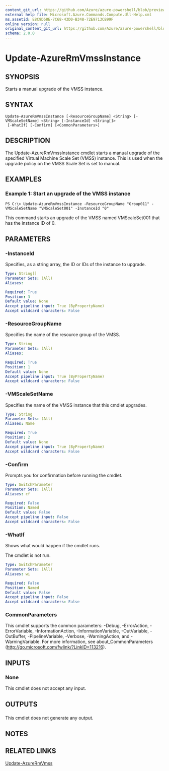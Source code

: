 ```yaml
---
content_git_url: https://github.com/Azure/azure-powershell/blob/preview/src/ResourceManager/Compute/Stack/Commands.Compute/help/Update-AzureRmVmssInstance.md
external help file: Microsoft.Azure.Commands.Compute.dll-Help.xml
ms.assetid: E8C9D68E-7C68-43D0-B348-72E9713CB99F
online version: null
original_content_git_url: https://github.com/Azure/azure-powershell/blob/preview/src/ResourceManager/Compute/Stack/Commands.Compute/help/Update-AzureRmVmssInstance.md
schema: 2.0.0
---
```


# Update-AzureRmVmssInstance

## SYNOPSIS
Starts a manual upgrade of the VMSS instance.

## SYNTAX

```
Update-AzureRmVmssInstance [-ResourceGroupName] <String> [-VMScaleSetName] <String> [-InstanceId] <String[]>
 [-WhatIf] [-Confirm] [<CommonParameters>]
```

## DESCRIPTION
The Update-AzureRmVmssInstance cmdlet starts a manual upgrade of the specified Virtual Machine Scale Set (VMSS) instance.
This is used when the upgrade policy on the VMSS Scale Set is set to manual.

## EXAMPLES

### Example 1: Start an upgrade of the VMSS instance
```
PS C:\> Update-AzureRmVmssInstance -ResourceGroupName "Group011" -VMScaleSetName "VMScaleSet001" -InstanceId "0"
```

This command starts an upgrade of the VMSS named VMScaleSet001 that has the instance ID of 0.

## PARAMETERS

### -InstanceId
Specifies, as a string array, the ID or IDs of the instance to upgrade.

```yaml
Type: String[]
Parameter Sets: (All)
Aliases: 

Required: True
Position: 3
Default value: None
Accept pipeline input: True (ByPropertyName)
Accept wildcard characters: False
```

### -ResourceGroupName
Specifies the name of the resource group of the VMSS.

```yaml
Type: String
Parameter Sets: (All)
Aliases: 

Required: True
Position: 1
Default value: None
Accept pipeline input: True (ByPropertyName)
Accept wildcard characters: False
```

### -VMScaleSetName
Specifies the name of the VMSS instance that this cmdlet upgrades.

```yaml
Type: String
Parameter Sets: (All)
Aliases: Name

Required: True
Position: 2
Default value: None
Accept pipeline input: True (ByPropertyName)
Accept wildcard characters: False
```

### -Confirm
Prompts you for confirmation before running the cmdlet.

```yaml
Type: SwitchParameter
Parameter Sets: (All)
Aliases: cf

Required: False
Position: Named
Default value: False
Accept pipeline input: False
Accept wildcard characters: False
```

### -WhatIf
Shows what would happen if the cmdlet runs.

The cmdlet is not run.

```yaml
Type: SwitchParameter
Parameter Sets: (All)
Aliases: wi

Required: False
Position: Named
Default value: False
Accept pipeline input: False
Accept wildcard characters: False
```

### CommonParameters
This cmdlet supports the common parameters: -Debug, -ErrorAction, -ErrorVariable, -InformationAction, -InformationVariable, -OutVariable, -OutBuffer, -PipelineVariable, -Verbose, -WarningAction, and -WarningVariable. For more information, see about_CommonParameters (http://go.microsoft.com/fwlink/?LinkID=113216).

## INPUTS

### None
This cmdlet does not accept any input.

## OUTPUTS

###  
This cmdlet does not generate any output.

## NOTES

## RELATED LINKS

[Update-AzureRmVmss](./Update-AzureRmVmss.md)